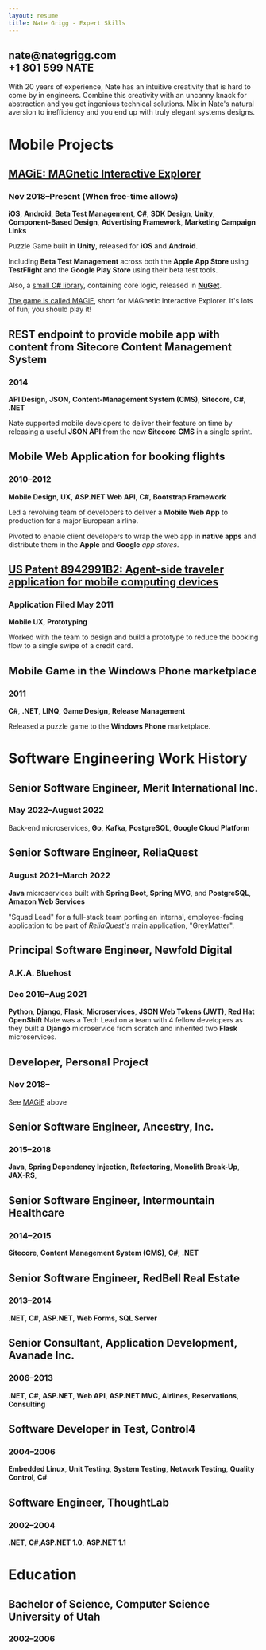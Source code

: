 ```yaml
---
layout: resume
title: Nate Grigg - Expert Skills
---
```


<h2 class='subtitle'>nate@nategrigg.com<br />+1 801 599 NATE</h2>

With 20 years of experience, Nate has an intuitive creativity that is hard to come by in engineers.
Combine this creativity with an uncanny knack for abstraction and you get ingenious technical solutions. Mix in Nate's natural aversion to inefficiency and you end up with truly elegant systems designs.

# Mobile Projects

## [MAGiE: MAGnetic Interactive Explorer](https://magiegame.com/magie/)
### Nov 2018&ndash;Present (When free-time allows)
**iOS**, **Android**, **Beta Test Management**, **C#**, **SDK Design**, **Unity**, **Component-Based Design**, **Advertising Framework**, **Marketing Campaign Links**

Puzzle Game built in **Unity**, released for **iOS** and **Android**.

Including **Beta Test Management** across both the **Apple App Store** using **TestFlight** and the **Google Play Store** using their beta test tools.

Also, a [small **C#** library](https://github.com/n8mob/alpha), containing core logic, released in [**NuGet**](https://www.nuget.org/packages/com.corporealabstract.alpha.lib/).

[The game is called MAGiE](https://magiegame.com/magie/), short for MAGnetic Interactive Explorer. It's lots of fun; you should play it!


## REST endpoint to provide mobile app with content from Sitecore Content Management System
### 2014
**API Design**, **JSON**, **Content-Management System (CMS)**, **Sitecore**, **C#**, **.NET**

Nate supported mobile developers to deliver their feature on time by releasing a useful **JSON API** from the new **Sitecore** **CMS** in a single sprint.


## Mobile Web Application for booking flights
### 2010&ndash;2012
**Mobile Design**, **UX**, **ASP.NET Web API**, **C#**, **Bootstrap Framework**

Led a revolving team of developers to deliver a **Mobile Web App** to production for a major European airline.

Pivoted to enable client developers to wrap the web app in **native apps** and distribute them in the **Apple** and **Google** *app stores*.


## [US Patent 8942991B2: Agent-side traveler application for mobile computing devices](https://patents.google.com/patent/US8942991B2/en)
### Application Filed May 2011
**Mobile UX**, **Prototyping**

Worked with the team to design and build a prototype to reduce the booking flow to a single swipe of a credit card.


## Mobile Game in the Windows Phone marketplace
### 2011
**C#**, **.NET**, **LINQ**, **Game Design**, **Release Management**

Released a puzzle game to the **Windows Phone** marketplace.

# Software Engineering Work History

## Senior Software Engineer, Merit International Inc.
### May 2022&ndash;August 2022
Back-end microservices, **Go**, **Kafka**, **PostgreSQL**, **Google Cloud Platform**

## Senior Software Engineer, ReliaQuest
### August 2021&ndash;March 2022
**Java** microservices built with **Spring Boot**, **Spring MVC**, and **PostgreSQL**, **Amazon Web Services**

"Squad Lead" for a full-stack team porting an internal, employee-facing application to be part of *ReliaQuest's* main application, "GreyMatter".

## Principal Software Engineer, Newfold Digital
### A.K.A. Bluehost
### Dec 2019&ndash;Aug 2021
**Python**, **Django**, **Flask**, **Microservices**, **JSON Web Tokens (JWT)**, **Red Hat OpenShift**
Nate was a Tech Lead on a team with 4 fellow developers as they built a **Django** microservice from scratch and inherited two **Flask** microservices.

## Developer, Personal Project
### Nov 2018&ndash;
See [MAGiE](#magie-magnetic-interactive-explorer) above

## Senior Software Engineer, Ancestry, Inc. 
### 2015&ndash;2018
**Java**, **Spring Dependency Injection**, **Refactoring**, **Monolith Break-Up**, **JAX-RS**, 

## Senior Software Engineer, Intermountain Healthcare
### 2014&ndash;2015
**Sitecore**, **Content Management System (CMS)**, **C#**, **.NET**


## Senior Software Engineer, RedBell Real Estate
### 2013&ndash;2014
**.NET**, **C#**, **ASP.NET**, **Web Forms**, **SQL Server**


## Senior Consultant, Application Development, Avanade Inc.
### 2006&ndash;2013
**.NET**, **C#**, **ASP.NET**, **Web API**, **ASP.NET MVC**, **Airlines**, **Reservations**, **Consulting**

## Software Developer in Test, Control4
### 2004&ndash;2006
**Embedded Linux**, **Unit Testing**, **System Testing**, **Network Testing**, **Quality Control**, **C#**

## Software Engineer, ThoughtLab
### 2002&ndash;2004
**.NET**, **C#**,**ASP.NET 1.0**, **ASP.NET 1.1**

# Education
## Bachelor of Science, Computer Science<br />University of Utah
### 2002&ndash;2006
